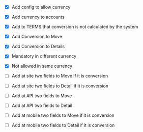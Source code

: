 - [x] Add config to allow currency
- [x] Add currency to accounts
- [x] Add to TERMS that conversion is not calculated by the system

- [x] Add Conversion to Move
- [x] Add Conversion to Details
- [x] Mandatory in different currency
- [x] Not allowed in same currency

- [ ] Add at site two fields to Move if it is conversion
- [ ] Add at site two fields to Detail if it is conversion
- [ ] Add at API two fields to Move
- [ ] Add at API two fields to Detail
- [ ] Add at mobile two fields to Move if it is conversion
- [ ] Add at mobile two fields to Detail if it is conversion
